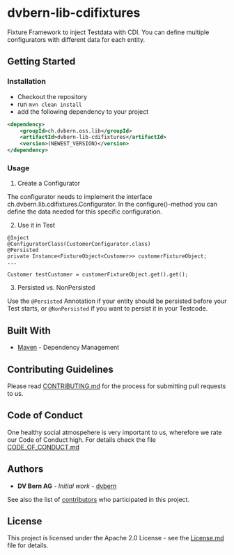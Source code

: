 # dvbern-lib-cdifixtures

Fixture Framework to inject Testdata with CDI. You can define multiple configurators with different 
data for each entity.

## Getting Started

### Installation

* Checkout the repository
* run `mvn clean install`
* add the following dependency to your project

```xml
<dependency>
	<groupId>ch.dvbern.oss.lib</groupId>
	<artifactId>dvbern-lib-cdifixtures</artifactId>
	<version>(NEWEST_VERSION)</version>
</dependency>
```
### Usage

1. Create a Configurator

The configurator needs to implement the interface ch.dvbern.lib.cdifixtures.Configurator<T>.
In the configure()-method you can define the data needed for this specific configuration. 

2. Use it in Test

```
@Inject
@ConfiguratorClass(CustomerConfigurator.class)
@Persisted
private Instance<FixtureObject<Customer>> customerFixtureObject;
...

Customer testCustomer = customerFixtureObject.get().get();
```

3. Persisted vs. NonPersisted

Use the `@Persisted` Annotation if your entity should be persisted before your Test starts, or `@NonPersisted` if you
want to persist it in your Testcode.


## Built With

* [Maven](https://maven.apache.org/) - Dependency Management


## Contributing Guidelines

Please read [CONTRIBUTING.md](CONTRIBUTING.md) for the process for submitting pull requests to us.

## Code of Conduct

One healthy social atmospehere is very important to us, wherefore we rate our Code of Conduct high.
 For details check the file [CODE_OF_CONDUCT.md](CODE_OF_CONDUCT.md)

## Authors

* **DV Bern AG** - *Initial work* - [dvbern](https://github.com/dvbern)

See also the list of [contributors](https://github.com/dvbern/lib-cdifixtures/contributors)
 who participated in this project.

## License

This project is licensed under the Apache 2.0 License - see the [License.md](LICENSE.md) file for details.

